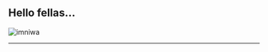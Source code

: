 Hello fellas... 
---

<p><img align="center" src="https://github-readme-streak-stats.herokuapp.com/?user=imniwa&" alt="imniwa" /></p>

---
